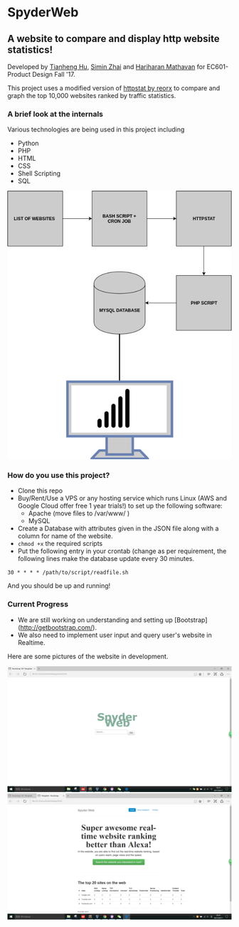 # SpyderWeb
## A website to compare and display http website statistics!

Developed by [Tianheng Hu](https://github.com/615105327), [Simin Zhai](https://github.com/Jasmine424) and [Hariharan Mathavan](https://github.com/hariharan-m) for EC601-Product Design Fall '17.

This project uses a modified version of [httpstat by reorx](https://github.com/reorx/httpstat) to compare and graph the top 10,000 websites ranked by traffic statistics.

### A brief look at the internals

Various technologies are being used in this project including
* Python
* PHP
* HTML
* CSS
* Shell Scripting
* SQL

![Block Diagram](https://github.com/hariharan-m/SpyderWeb/blob/master/Untitled%20Diagram.png "Block Diagram")

### How do you use this project?

* Clone this repo 
* Buy/Rent/Use a VPS or any hosting service which runs Linux (AWS and Google Cloud offer free 1 year trials!) to set up the following software:
  * Apache (move files to /var/www/ )
  * MySQL
* Create a Database with attributes given in the JSON file along with a column for name of the website.
* ``` chmod +x ``` the required scripts 
* Put the following entry in your crontab (change as per requirement, the following lines make the database update every 30 minutes.
```
30 * * * * /path/to/script/readfile.sh

```
And you should be up and running!

### Current Progress

* We are still working on understanding and setting up [Bootstrap] (http://getbootstrap.com/).
* We also need to implement user input and query user's website in Realtime.

Here are some pictures of the website in development.

![1](https://github.com/hariharan-m/SpyderWeb/blob/master/search%20website.png)
![2](https://github.com/hariharan-m/SpyderWeb/blob/master/homepage.png)

